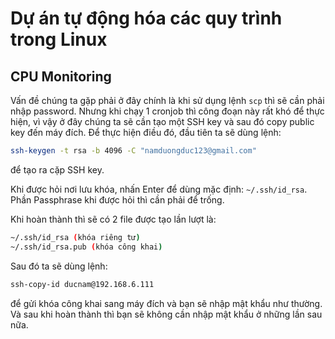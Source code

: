 # Dự án tự động hóa các quy trình trong Linux

## CPU Monitoring

Vấn đề chúng ta gặp phải ở đây chính là khi sử dụng lệnh  ```scp``` thì sẽ cần phải nhập password. Nhưng khi chạy 1 cronjob thì công đoạn này rất khó để thực hiện, vì vậy ở đây chúng ta sẽ cần tạo một SSH key và sau đó copy public key đến máy đích. Để thực hiện điều đó, đầu tiên ta sẽ dùng lệnh: 

```bash
ssh-keygen -t rsa -b 4096 -C "namduongduc123@gmail.com"
```
để tạo ra cặp SSH key.

Khi được hỏi nơi lưu khóa, nhấn Enter để dùng mặc định: ```~/.ssh/id_rsa```.
Phần Passphrase khi được hỏi thì cần phải để trống.

Khi hoàn thành thì sẽ có 2 file được tạo lần lượt là:
```bash
~/.ssh/id_rsa (khóa riêng tư)
~/.ssh/id_rsa.pub (khóa công khai)
```
Sau đó ta sẽ dùng lệnh:
```bash
ssh-copy-id ducnam@192.168.6.111
```
để gửi khóa công khai sang máy đích và bạn sẽ nhập mật khẩu như thường. Và sau khi hoàn thành thì bạn sẽ không cần nhập mật khẩu ở những lần sau nữa.

